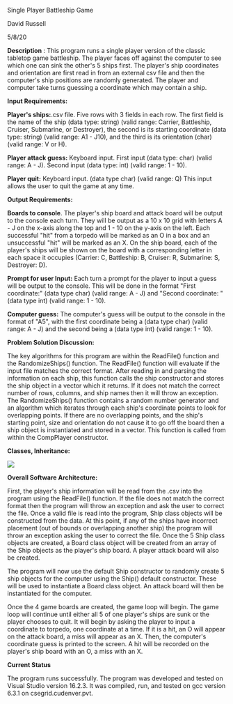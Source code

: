 Single Player Battleship Game

David Russell

5/8/20

**Description** : This program runs a single player version of the classic tabletop game battleship. The player faces off against the computer to see which one can sink the other&#39;s 5 ships first. The player&#39;s ship coordinates and orientation are first read in from an external csv file and then the computer&#39;s ship positions are randomly generated. The player and computer take turns guessing a coordinate which may contain a ship.

**Input Requirements:**

**Player&#39;s ships:**.csv file. Five rows with 3 fields in each row. The first field is the name of the ship (data type: string) (valid range: Carrier, Battleship, Cruiser, Submarine, or Destroyer), the second is its starting coordinate (data type: string) (valid range: A1 - J10), and the third is its orientation (char)(valid range: V or H).

**Player attack guess:** Keyboard input. First input (data type: char) (valid range: A - J). Second input (data type: int) (valid range: 1 - 10).

**Player quit:** Keyboard input. (data type char) (valid range: Q) This input allows the user to quit the game at any time.

**Output Requirements:**

**Boards to console**. The player&#39;s ship board and attack board will be output to the console each turn. They will be output as a 10 x 10 grid with letters A - J on the x-axis along the top and 1 - 10 on the y-axis on the left. Each successful &quot;hit&quot; from a torpedo will be marked as an O in a box and an unsuccessful &quot;hit&quot; will be marked as an X. On the ship board, each of the player&#39;s ships will be shown on the board with a corresponding letter in each space it occupies (Carrier: C, Battleship: B, Cruiser: R, Submarine: S, Destroyer: D).

**Prompt for user Input:** Each turn a prompt for the player to input a guess will be output to the console. This will be done in the format &quot;First coordinate:&quot; (data type char) (valid range: A - J) and &quot;Second coordinate: &quot;(data type int) (valid range: 1 - 10).

**Computer guess:** The computer&#39;s guess will be output to the console in the format of &quot;A5&quot;, with the first coordinate being a (data type char) (valid range: A - J) and the second being a (data type int) (valid range: 1 - 10).

**Problem Solution Discussion:**

The key algorithms for this program are within the ReadFile() function and the RandomizeShips() function. The ReadFile() function will evaluate if the input file matches the correct format. After reading in and parsing the information on each ship, this function calls the ship constructor and stores the ship object in a vector which it returns. If it does not match the correct number of rows, columns, and ship names then it will throw an exception. The RandomizeShips() function contains a random number generator and an algorithm which iterates through each ship&#39;s coordinate points to look for overlapping points. If there are no overlapping points, and the ship&#39;s starting point, size and orientation do not cause it to go off the board then a ship object is instantiated and stored in a vector. This function is called from within the CompPlayer constructor.

**Classes, Inheritance:**

![](RackMultipart20201114-4-6sx7iu_html_d9d69570b7a1fe38.jpg)

**Overall Software Architecture:**

First, the player&#39;s ship information will be read from the .csv into the program using the ReadFile() function. If the file does not match the correct format then the program will throw an exception and ask the user to correct the file. Once a valid file is read into the program, Ship class objects will be constructed from the data. At this point, if any of the ships have incorrect placement (out of bounds or overlapping another ship) the program will throw an exception asking the user to correct the file. Once the 5 Ship class objects are created, a Board class object will be created from an array of the Ship objects as the player&#39;s ship board. A player attack board will also be created.

The program will now use the default Ship constructor to randomly create 5 ship objects for the computer using the Ship() default constructor. These will be used to instantiate a Board class object. An attack board will then be instantiated for the computer.

Once the 4 game boards are created, the game loop will begin. The game loop will continue until either all 5 of one player&#39;s ships are sunk or the player chooses to quit. It will begin by asking the player to input a coordinate to torpedo, one coordinate at a time. If it is a hit, an O will appear on the attack board, a miss will appear as an X. Then, the computer&#39;s coordinate guess is printed to the screen. A hit will be recorded on the player&#39;s ship board with an O, a miss with an X.

**Current Status**

The program runs successfully. The program was developed and tested on Visual Studio version 16.2.3. It was compiled, run, and tested on gcc version 6.3.1 on csegrid.cudenver.pvt.
